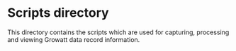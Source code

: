 # Scripts directory
This directory contains the scripts which are used for capturing, processing and viewing Growatt data record information.
